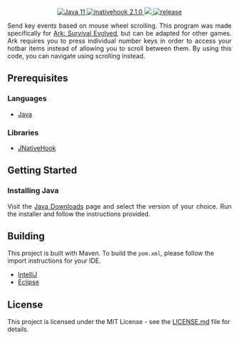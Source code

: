 <p align="center">
  <a href="https://jdk.java.net/11/">
    <img src="https://img.shields.io/badge/Java-11-blue.svg" alt="Java 11">
  </a>
  <a href="https://github.com/kwhat/jnativehook">
    <img src="https://img.shields.io/badge/jnativehook-2.1.0-blue.svg" alt="jnativehook 2.1.0">
  </a>
  <a href="LICENSE.md">
    <img src="https://img.shields.io/github/license/JakeJMattson/NumberScroller.svg">
  </a>
  <a href="https://GitHub.com/JakeJMattson/NumberScroller/releases/">
    <img src="https://img.shields.io/github/release/JakeJMattson/NumberScroller.svg" alt="release">
  </a>
</p>

<p align="justify">
Send key events based on mouse wheel scrolling. This program was made specifically for 
<a href="https://en.wikipedia.org/wiki/Ark:_Survival_Evolved">Ark: Survival Evolved</a>, 
but can be adapted for other games. Ark requires you to press individual number keys 
in order to access your hotbar items instead of allowing you to scroll between them.
By using this code, you can navigate using scrolling instead.
</p>

## Prerequisites

### Languages
* [Java](https://jdk.java.net/11/)

### Libraries
* [JNativeHook](https://github.com/kwhat/jnativehook)

## Getting Started
### Installing Java
<p align="justify">
Visit the <a href="https://jdk.java.net/11/">Java Downloads</a> page and select the version of your choice.
Run the installer and follow the instructions provided.
</p>

## Building
This project is built with Maven. To build the `pom.xml`, please follow the import instructions for your IDE.
* [IntelliJ](https://www.tutorialspoint.com/maven/maven_intellij_idea.htm)
* [Eclipse](https://www.tutorialspoint.com/maven/maven_eclispe_ide.htm)

## License
This project is licensed under the MIT License - see the [LICENSE.md](LICENSE.md) file for details.
